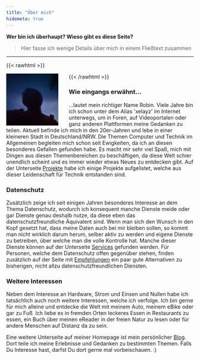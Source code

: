 ```yaml
---
title: "Über mich"
hidemeta: true
---
```


**Wer bin ich überhaupt? Wieso gibt es diese Seite?**

> Hier fasse ich wenige Details über mich in einem Fließtext zusammen

---

<!-- raw html -->

{{< rawhtml >}}

<style>

.robindiv {
    margin: 0em 2em -0.1em 0em;
    float: left;
}

.robin {
    height: 10em;
}

</style>

<div class="robindiv">

<img class="robin" src="robin.jpg">

</div>

{{< /rawhtml >}}

### Wie eingangs erwähnt...

...lautet mein richtiger Name Robin. Viele Jahre bin ich schon unter dem Alias 'xelayz' im Internet unterwegs, um in Foren, auf Videoportalen oder ganz anderen Plattformen meine Gedanken zu teilen. Aktuell befinde ich mich in den 20er-Jahren und lebe in einer kleineren Stadt in Deutschland/NRW. Die Themen Computer und Technik im Allgemeinen begleiten mich schon seit Ewigkeiten, da ich an diesen besonderes Gefallen gefunden habe. Es macht mir sehr viel Spaß, mich mit Dingen aus diesen Themenbereichen zu beschäftigen, da diese Welt schier unendlich scheint und es immer wieder etwas Neues zu entdecken gibt. Auf der Unterseite [Projekte](https://xelayz.com/projects/) habe ich einige Projekte aufgelistet, welche aus dieser Leidenschaft für Technik entstanden sind.

### Datenschutz

Zusätzlich zeige ich seit einigen Jahren besonderes Interesse an dem Thema Datenschutz, wodurch ich konsequent manche Dienste meide oder gar Dienste genau deshalb nutze, da diese eben das datenschutzfreundliche Äquivalent sind. Wenn man sich den Wunsch in den Kopf gesetzt hat, dass meine Daten auch bei mir bleiben sollen, so kommt man nicht wirklich darum herum, selber aktiv zu werden und eigene Dienste zu betreiben, über welche man die volle Kontrolle hat. Manche dieser Dienste können auf der Unterseite [Services](https://xelayz.com/services) gefunden werden. Für Personen, welche dem Datenschutz offen gegenüber stehen, finden zusätzlich auf der Seite mit [Empfehlungen](https://xelayz.com/suggestions) ein paar gute Alternativen zu bisherigen, nicht allzu datenschutzfreundlichen Diensten.

### Weitere Interessen

Neben dem Interesse an Hardware, Strom und Einsen und Nullen habe ich tatsächlich auch noch weitere Interessen, welche ich verfolge. Ich bin gerne für mich alleine und entdecke die Welt mit meinem Auto, meinem eBike oder gar zu Fuß. Ich liebe es in fremden Orten leckeres Essen in Restaurants zu essen, ein Buch über meinen eReader in der freien Natur zu lesen oder für andere Menschen auf Distanz da zu sein.

Eine weitere Unterseite auf meiner Homepage ist mein persönlicher [Blog](https://xelayz.com/blogs). Dort teile ich meine Erlebnisse und Gedanken zu bestimmten Themen. Falls Du Interesse hast, darfst Du dort gerne mal vorbeischauen. :)
